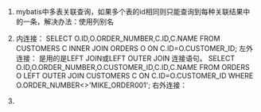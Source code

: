 1. mybatis中多表关联查询，如果多个表的id相同则只能查询到每种关联结果中的一条，解决办法：使用列别名

2. 内连接：
SELECT O.ID,O.ORDER_NUMBER,C.ID,C.NAME FROM CUSTOMERS C INNER JOIN ORDERS O ON C.ID=O.CUSTOMER_ID;
   左外连接： 是用的是LEFT JOIN或LEFT OUTER JOIN 连接语句。
   SELECT O.ID,O.ORDER_NUMBER,O.CUSTOMER_ID,C.ID,C.NAME FROM ORDERS O LEFT OUTER JOIN CUSTOMERS C ON C.ID=O.CUSTOMER_ID WHERE O.ORDER_NUMBER<>'MIKE_ORDER001';
   右外连接：

3. 